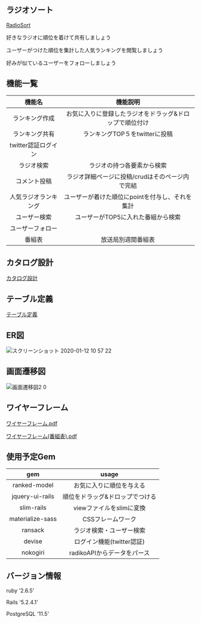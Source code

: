 
## ラジオソート

[RadioSort](https://radio-sort.xyz/)

好きなラジオに順位を着けて共有しましょう

ユーザーがつけた順位を集計した人気ランキングを閲覧しましょう

好みが似ているユーザーをフォローしましょう
## 機能一覧
| 機能名 | 機能説明 |
|:---:|:---:|
|ランキング作成 |お気に入りに登録したラジオをドラッグ&ドロップで順位付け |
|ランキング共有 |ランキングTOP５をtwitterに投稿 |
|twitter認証ログイン | |
|ラジオ検索 |ラジオの持つ各要素から検索 |
|コメント投稿 |ラジオ詳細ページに投稿/crudはそのページ内で完結 |
|人気ラジオランキング |ユーザーが着けた順位にpointを付与し、それを集計 |
|ユーザー検索 |ユーザーがTOP5に入れた番組から検索 |
|ユーザーフォロー | |
|番組表 |放送局別週間番組表 |

## カタログ設計
[カタログ設計](https://drive.google.com/file/d/18su-bFDk2lm78DGGrAocKHfuGbI8KyJw/view)

## テーブル定義
[テーブル定義](https://drive.google.com/open?id=14TFr-lGAmlESY14Kn3y8R-7Zqiitp3eo)

## ER図
![スクリーンショット 2020-01-12 10 57 22](https://user-images.githubusercontent.com/53632056/72213365-42496f80-3531-11ea-8d37-742a78e9961d.png)



## 画面遷移図
![画面遷移図2 0](https://user-images.githubusercontent.com/53632056/76596050-91674d00-6540-11ea-9e0c-0d6e77469a85.png)

## ワイヤーフレーム
[ワイヤーフレーム.pdf](https://drive.google.com/open?id=1g-u-8UI5Wyv6E817qPA5uoZZWSi0TY0j)

[ワイヤーフレーム(番組表).pdf](https://drive.google.com/open?id=1-hGSiB2rMStYfM-yRlsYyF0NaUCJlufi)

## 使用予定Gem
| gem | usage |
|:---:|:---:|
|ranked-model |お気に入りに順位を与える |
|jquery-ui-rails |順位をドラッグ&ドロップでつける |
|slim-rails |viewファイルをslimに変換 |
|materialize-sass |CSSフレームワーク |
|ransack |ラジオ検索・ユーザー検索 |
|devise |ログイン機能(twitter認証) |
|nokogiri |radikoAPIからデータをパース |

## バージョン情報
ruby '2.6.5'

Rails '5.2.4.1'

PostgreSQL '11.5'
